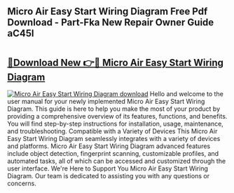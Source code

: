 ## Micro Air Easy Start Wiring Diagram Free Pdf Download - Part-Fka New Repair Owner Guide aC45l

# <h2><a href="http://dfu956w.blite.top/?on=Micro+Air+Easy+Start+Wiring+Diagram">🔗Download New 👉🔴 Micro Air Easy Start Wiring Diagram</a></h2>

[![Micro Air Easy Start Wiring Diagram download](https://i.imgur.com/lujVjoI.png)](http://dfu956w.blite.top/?on=Micro+Air+Easy+Start+Wiring+Diagram)
Hello and welcome to the user manual for your newly implemented Micro Air Easy Start Wiring Diagram. This guide is here to help you make the most of your product by providing a comprehensive overview of its features, functions, and benefits. You will find step-by-step instructions for installation, usage, maintenance, and troubleshooting. Compatible with a Variety of Devices This Micro Air Easy Start Wiring Diagram seamlessly integrates with a variety of devices and platforms. Micro Air Easy Start Wiring Diagram advanced features include object detection, fingerprint scanning, customizable profiles, and automated tasks, all of which can be accessed and customized through the user interface. We're Here to Support You Micro Air Easy Start Wiring Diagram. Our team is dedicated to assisting you with any questions or concerns.
